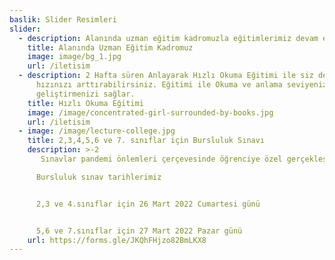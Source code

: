 ```yaml
---
baslik: Slider Resimleri
slider:
  - description: Alanında uzman eğitim kadromuzla eğitimlerimiz devam ediyor.
    title: Alanında Uzman Eğitim Kadromuz
    image: image/bg_1.jpg
    url: /iletisim
  - description: 2 Hafta süren Anlayarak Hızlı Okuma Eğitimi ile siz de okuma
      hızınızı arttırabilirsiniz. Eğitimi ile Okuma ve anlama seviyenizi %300
      geliştirmenizi sağlar.
    title: Hızlı Okuma Eğitimi
    image: /image/concentrated-girl-surrounded-by-books.jpg
    url: /iletisim
  - image: /image/lecture-college.jpg
    title: 2,3,4,5,6 ve 7. sınıflar için Bursluluk Sınavı
    description: >-2
       Sınavlar pandemi önlemleri çerçevesinde öğrenciye özel gerçekleşecektir.

      Bursluluk sınav tarihlerimiz  


      2,3 ve 4.sınıflar için 26 Mart 2022 Cumartesi günü                                                                                                              


      5,6 ve 7.sınıflar için 27 Mart 2022 Pazar günü
    url: https://forms.gle/JKQhFHjzo82BmLKX8
---
```

